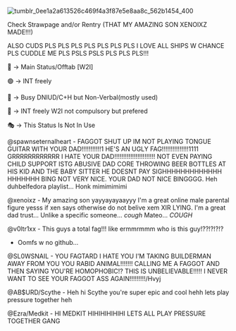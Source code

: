 
![tumblr_0ee1a2a613526c469f4a3f87e5e8aa8c_562b1454_400](https://github.com/user-attachments/assets/371c67d7-48b7-4b99-beb7-bd3572750952)


Check Strawpage and/or Rentry (THAT MY AMAZING SON XENOIXZ MADE!!!)


ALSO CUDS PLS PLS PLS PLS PLS PLS PLS I LOVE ALL SHIPS W CHANCE PLS CUDDLE ME PLS PSLS PSLS PLS PLS PLS!!!

🌙 -> Main Status/Offtab [W2I]


🟢 -> INT freely


🔴 -> Busy DNIUD/C+H but Non-Verbal(mostly used)


💬 -> INT freely W2I not compulsory but prefered


🎭 -> This Status Is Not In Use



@spawnseternalheart - FAGGOT SHUT UP IM NOT PLAYING TONGUE GUITAR WITH YOUR DAD!!!!!!!!!!!1 HE'S AN UGLY FAG!!!!!!!!!!!!!!!1111 GRRRRRRRRRRRR I HATE YOUR DAD!!!!!!!!!!!!!!!!!!!!!!! NOT EVEN PAYING CHILD SUPPORT ISTG ABUSIVE DAD CORE THROWING BEER BOTTLES AT HIS KID AND THE BABY SITTER HE DOESNT PAY SIGHHHHHHHHHHHHH HHHHHHH BING NOT VERY NICE. YOUR DAD NOT NICE BINGGGG. Heh duhbelfedora playlist... Honk mimimimimi


@xenoixz - My amazing son yayyayayaayyy I'm a great online male parental figure yesss if xen says otherwise do not belive xem XIR LYING. I'm a great dad trust... Unlike a specific someone... *cough* Mateo... *COUGH*


@v0ltr1xx - This guys a total fag!!! like ermmrmmm who is this guy!??!?!?!?

+ Oomfs w no github...

@SL0WSNAIL - YOU FAGTARD I HATE YOU I'M TAKING BUILDERMAN AWAY FROM YOU YOU RABID ANIMAL!!!!!!! CALLING ME A FAGGOT AND THEN SAYING YOU'RE HOMOPHOBIC!? THIS IS UNBELIEVABLE!!!!! I NEVER WANT TO SEE YOUR FAGGOT ASS AGAIN!!!!!!!!!/Hvyj

@AB$URD/Scythe - Heh hi Scythe you're super epic and cool hehh lets play pressure together heh

@Ezra/Medkit - HI MEDKIT HIHIHIHIHIHI LETS ALL PLAY PRESSURE TOGETHER GANG
